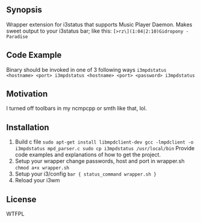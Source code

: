## Synopsis

Wrapper extension for i3status that supports Music Player Daemon. Makes sweet output to your i3status bar; like this: 
`[>rz\](1:04|2:10)Gidropony - Paradise`

## Code Example

Binary should be invoked in one of 3 following ways
`i3mpdstatus <hostname> <port>
i3mpdstatus <hostname> <port> <password>
i3mpdstatus`

## Motivation

I turned off toolbars in my ncmpcpp or smth like that, lol.

## Installation
1. Build c file
`sudo apt-get install libmpdclient-dev
gcc -lmpdclient -o i3mpdstatus mpd_parser.c
sudo cp i3mpdstatus /usr/local/bin`
Provide code examples and explanations of how to get the project.
2. Setup your wrapper
change passwords, host and port in wrapper.sh
`chmod a+x wrapper.sh` 
3. Setup your i3/config
`bar {
    status_command wrapper.sh
}`
4. Reload your i3wm

## License
WTFPL
